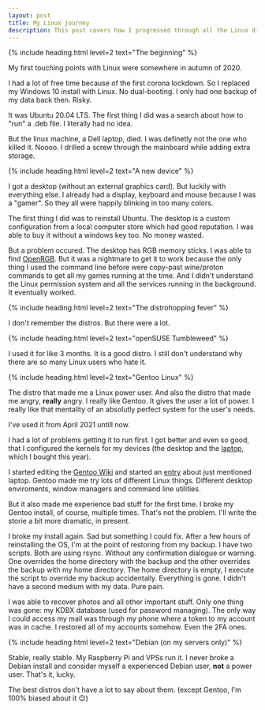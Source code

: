 ```yaml
---
layout: post
title: My Linux journey
description: This post covers how I progressed through all the Linux distributions and why I like some and dislike others. There are also some funny and terrifying moments I end up including here.
---
```


{% include heading.html level=2 text="The beginning" %}

My first touching points with Linux were somewhere in autumn of 2020.

I had a lot of free time because of the first corona lockdown. So I replaced my Windows 10 install with Linux. No dual-booting. I only had one backup of my data back then. Risky.

It was Ubuntu 20.04 LTS. The first thing I did was a search about how to "run" a .deb file. I literally had no idea.

But the linux machine, a Dell laptop, died. I was definetly not the one who killed it. Noooo. I drilled a screw through the mainboard while adding extra storage.

{% include heading.html level=2 text="A new device" %}

I got a desktop (without an external graphics card). But luckily with everything else. I already had a display, keyboard and mouse because I was a "gamer". So they all were happily blinking in too many colors.

The first thing I did was to reinstall Ubuntu. The desktop is a custom configuration from a local computer store which had good reputation. I was able to buy it without a windows key too. No money wasted.

But a problem occured. The desktop has RGB memory sticks. I was able to find [OpenRGB](https://web.archive.org/web/20220927155955/https://openrgb.org/). But it was a nightmare to get it to work because the only thing I used the command line before were copy-past wine/proton commands to get all my games running at the time. And I didn't understand the Linux permission system and all the services running in the background. It eventually worked.

{% include heading.html level=2 text="The distrohopping fever" %}

I don't remember the distros. But there were a lot.

{% include heading.html level=2 text="openSUSE Tumbleweed" %}

I used it for like 3 months. It is a good distro. I still don't understand why there are so many Linux users who hate it.

{% include heading.html level=2 text="Gentoo Linux" %}

The distro that made me a Linux power user. And also the distro that made me angry, **really** angry. I really like Gentoo. It gives the user a lot of power. I really like that mentality of an absolutly perfect system for the user's needs.

I've used it from April 2021 untill now.

I had a lot of problems getting it to run first. I got better and even so good, that I configured the kernels for my devices (the desktop and the [laptop](https://web.archive.org/web/20220315161215/https://www.tuxedocomputers.com/en/Linux-Hardware/Linux-Notebooks/15-16-inch/TUXEDO-Aura-15-Gen2.tuxedo), which I bought this year).

I started editing the [Gentoo Wiki](https://web.archive.org/web/20220922101556/https://wiki.gentoo.org/wiki/Main_Page) and started an [entry](https://web.archive.org/web/20220929134523/https://wiki.gentoo.org/wiki/TUXEDO_Aura_15_%28Gen2%29) about just mentioned laptop. Gentoo made me try lots of different Linux things. Different desktop enviroments, window managers and command line utilities.

But it also made me experience bad stuff for the first time. I broke my Gentoo install, of course, multiple times. That's not the problem. I'll write the storie a bit more dramatic, in present.

I broke my install again. Sad but something I could fix. After a few hours of reinstalling the OS, I'm at the point of restoring from my backup. I have two scripts. Both are using rsync. Without any confirmation dialogue or warning. One overrides the home directory with the backup and the other overrides the backup with my home directory. The home directory is empty, I execute the script to override my backup accidentally. Everything is gone. I didn't have a second medium with my data. Pure pain.

I was able to recover photos and all other important stuff. Only one thing was gone: my KDBX database (used for password managing). The only way I could access my mail was through my phone where a token to my account was in cache. I restored all of my accounts somehow. Even the 2FA ones.

{% include heading.html level=2 text="Debian (on my servers only)" %}

Stable, really stable. My Raspberry Pi and VPSs run it. I never broke a Debian install and consider myself a experienced Debian user, **not** a power user. That's it, lucky.

The best distros don't have a lot to say about them. (except Gentoo, I'm 100% biased about it 😉)
